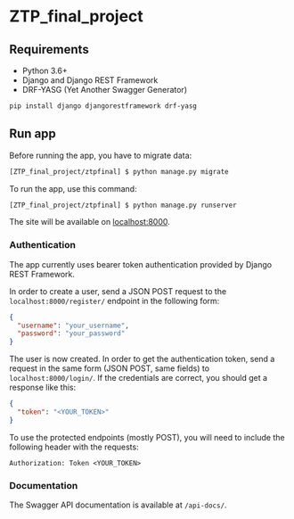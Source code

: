 # ZTP_final_project

## Requirements

* Python 3.6+
* Django and Django REST Framework
* DRF-YASG (Yet Another Swagger Generator)

```bash
pip install django djangorestframework drf-yasg
```

## Run app

Before running the app, you have to migrate data:

```bash
[ZTP_final_project/ztpfinal] $ python manage.py migrate
```

To run the app, use this command:

```bash
[ZTP_final_project/ztpfinal] $ python manage.py runserver
```

The site will be available on [localhost:8000](http://localhost:8000).

### Authentication

The app currently uses bearer token authentication provided by Django REST Framework.

In order to create a user, send a JSON POST request to the `localhost:8000/register/` endpoint in the following form:

```json
{
  "username": "your_username",
  "password": "your_password"
}
```

The user is now created. In order to get the authentication token, send a request in the same form (JSON POST, same fields) to `localhost:8000/login/`.
If the credentials are correct, you should get a response like this:

```json
{
  "token": "<YOUR_TOKEN>"
}
```

To use the protected endpoints (mostly POST), you will need to include the following header with the requests:
```
Authorization: Token <YOUR_TOKEN>
```

### Documentation

The Swagger API documentation is available at `/api-docs/`.
